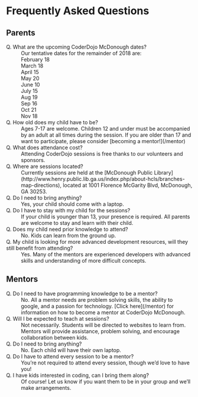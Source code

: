 # Frequently Asked Questions

## Parents

<dl id="faq_content">

<dt>Q. What are the upcoming CoderDojo McDonough dates?</dt>

<dd>Our tentative dates for the remainder of 2018 are: <br />
February 18 <br />
March 18 <br />
April 15 <br />
May 20 <br />
June 10 <br />
July 15 <br />
Aug 19 <br />
Sep 16 <br />
Oct 21 <br />
Nov 18  <br />
</dd>

<dt>Q. How old does my child have to be?</dt>

<dd>Ages 7-17 are welcome. Children 12 and under must be accompanied by an adult at all times during the session. If you are older than 17 and want to participate, please consider [becoming a mentor!](/mentor)</dd>

<dt>Q. What does attendance cost?</dt>

<dd>Attending CoderDojo sessions is free thanks to our volunteers and sponsors.</dd>

<dt>Q. Where are sessions located?</dt>

<dd>Currently sessions are held at the [McDonough Public Library](http://www.henry.public.lib.ga.us/index.php/about-hcls/branches-map-directions), located at 1001 Florence McGarity Blvd, McDonough, GA 30253.</dd>

<dt>Q. Do I need to bring anything?</dt>

<dd>Yes, your child should come with a laptop.</dd>

<dt>Q. Do I have to stay with my child for the sessions?</dt>

<dd>If your child is younger than 13, your presence is required. All parents are welcome to stay and learn with their child.</dd>

<dt>Q. Does my child need prior knowledge to attend?</dt>

<dd>No. Kids can learn from the ground up.</dd>

<dt>Q. My child is looking for more advanced development resources, will they still benefit from attending?</dt>

<dd>Yes. Many of the mentors are experienced developers with advanced skills and understanding of more difficult concepts.</dd>

</dl>

## Mentors

<dl>

<dt>Q. Do I need to have programming knowledge to be a mentor?</dt>

<dd>No. All a mentor needs are problem solving skills, the ability to google, and a passion for technology. [Click here](/mentor) for information on how to become a mentor at CoderDojo McDonough.</dd>

<dt>Q. Will I be expected to teach at sessions?</dt>

<dd>Not necessarily. Students will be directed to websites to learn from. Mentors will provide assistance, problem solving, and encourage collaboration between kids.</dd>

<dt>Q. Do I need to bring anything?</dt>

<dd>No. Each child will have their own laptop.</dd>

<dt>Q. Do I have to attend every session to be a mentor?</dt>

<dd>You’re not required to attend every session, though we’d love to have you!</dd>

<dt>Q. I have kids interested in coding, can I bring them along?</dt>

<dd>Of course! Let us know if you want them to be in your group and we’ll make arrangements.</dd>

</dl>
